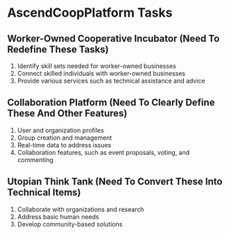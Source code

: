 # AscendCoopPlatform Tasks

## Worker-Owned Cooperative Incubator (Need To Redefine These Tasks)
1. Identify skill sets needed for worker-owned businesses
2. Connect skilled individuals with worker-owned businesses
3. Provide various services such as technical assistance and advice

## Collaboration Platform (Need To Clearly Define These And Other Features)
1. User and organization profiles
2. Group creation and management
3. Real-time data to address issues
4. Collaboration features, such as event proposals, voting, and commenting

## Utopian Think Tank (Need To Convert These Into Technical Items)
1. Collaborate with organizations and research
2. Address basic human needs
3. Develop community-based solutions
